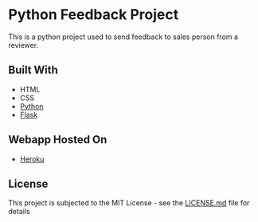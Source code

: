 # Python Feedback Project
This is a python project used to send feedback to sales person from a reviewer.

## Built With
* HTML
* CSS
* [Python](https://www.python.org/)
* [Flask](https://flask.palletsprojects.com/en/1.1.x/)

## Webapp Hosted On
* [Heroku](https://teslawebfeedback.herokuapp.com/)

## License
This project is subjected to the MIT License - see the [LICENSE.md](LICENSE.md) file for details